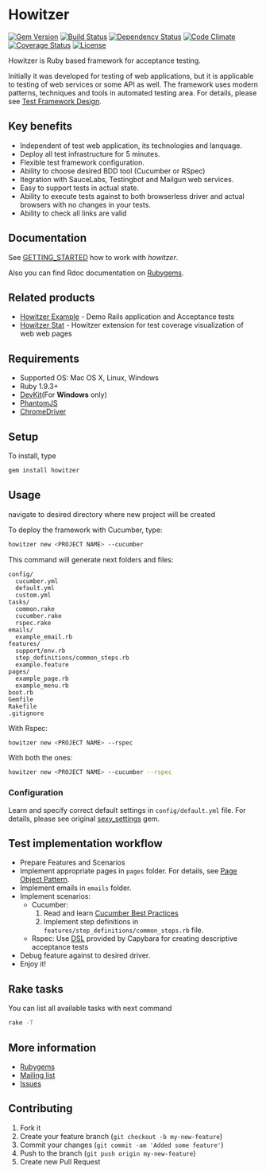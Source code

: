 # Howitzer
[![Gem Version](http://img.shields.io/gem/v/howitzer.svg)][gem]
[![Build Status](https://travis-ci.org/strongqa/howitzer.svg?branch=master)][travis]
[![Dependency Status](https://gemnasium.com/romikoops/howitzer.png)][gemnasium]
[![Code Climate](https://codeclimate.com/github/romikoops/howitzer.png)][codeclimate]
[![Coverage Status](https://coveralls.io/repos/strongqa/howitzer/badge.png?branch=develop)][coveralls]
[![License](http://img.shields.io/badge/license-MIT-blue.svg)][license]

[gem]: https://rubygems.org/gems/howitzer
[travis]: https://travis-ci.org/strongqa/howitzer
[gemnasium]: https://gemnasium.com/romikoops/howitzer
[codeclimate]: https://codeclimate.com/github/romikoops/howitzer
[coveralls]: https://coveralls.io/r/strongqa/howitzer?branch=develop
[license]: https://github.com/strongqa/howitzer/blob/master/LICENSE

Howitzer is Ruby based framework for acceptance testing.

Initially it was developed for testing of web applications, but it is applicable to testing of web services or some API as well.
The framework uses modern patterns, techniques and tools in automated testing area. For details, please see [Test Framework Design](https://github.com/strongqa/howitzer/wiki/Test-Framework-Design).

## Key benefits
- Independent of test web application, its technologies and lanquage.
- Deploy all test infrastructure for 5 minutes.
- Flexible test framework configuration.
- Ability to choose desired BDD tool (Cucumber or RSpec)
- Itegration with SauceLabs, Testingbot and Mailgun web services.
- Easy to support tests in actual state.
- Ability to execute tests against to both browserless driver and actual browsers with no changes in your tests.
- Ability to check all links are valid


## Documentation
See [GETTING_STARTED](https://github.com/strongqa/howitzer/blob/develop/GETTING_STARTED.md) how to work with *howitzer*.

Also you can find Rdoc documentation on [Rubygems](https://rubygems.org/gems/howitzer).

## Related products
* [Howitzer Example](https://github.com/strongqa/howitzer_example) - Demo Rails application and Acceptance tests
* [Howitzer Stat](https://github.com/strongqa/howitzer_stat) - Howitzer extension for test coverage visualization of web web pages

## Requirements
* Supported OS: Mac OS X, Linux, Windows
* Ruby 1.9.3+
* [DevKit](https://github.com/oneclick/rubyinstaller/wiki/Development-Kit#installation-instructions)(For **Windows** only)
* [PhantomJS](http://phantomjs.org/download.html)
* [ChromeDriver](https://code.google.com/p/selenium/wiki/ChromeDriver)

## Setup
To install, type

```bash
gem install howitzer
```

## Usage
navigate to desired directory where new project will be created

To deploy the framework with Cucumber, type:

```bash
howitzer new <PROJECT NAME> --cucumber
```

This command will generate next folders and files:
```
config/
  cucumber.yml
  default.yml
  custom.yml
tasks/
  common.rake
  cucumber.rake
  rspec.rake
emails/
  example_email.rb
features/
  support/env.rb
  step_definitions/common_steps.rb
  example.feature
pages/
  example_page.rb
  example_menu.rb
boot.rb
Gemfile
Rakefile
.gitignore
```

With Rspec:

```bash
howitzer new <PROJECT NAME> --rspec
```

With both the ones:

```bash
howitzer new <PROJECT NAME> --cucumber --rspec
```

### Configuration
Learn and specify correct default settings in `config/default.yml` file. For details, please see original [sexy_settings](https://github.com/romikoops/sexy_settings) gem.

## Test implementation workflow

- Prepare Features and Scenarios
- Implement appropriate pages in `pages` folder. For details, see [Page Object Pattern](https://github.com/strongqa/howitzer/wiki/PageObject-pattern).
- Implement emails in `emails` folder.
- Implement scenarios:
  * Cucumber:
    1. Read and learn [Cucumber Best Practices](https://github.com/strongqa/howitzer/wiki/Cucumber-Best-Practices)
    2. Implement step definitions in `features/step_definitions/common_steps.rb` file.
  * Rspec: Use [DSL](https://github.com/jnicklas/capybara/blob/master/lib/capybara/rspec/features.rb) provided by Capybara for creating descriptive acceptance tests
- Debug feature against to desired driver.
- Enjoy it!

## Rake tasks

You can list all available tasks with next command

```bash
rake -T
```

## More information
* [Rubygems](https://rubygems.org/gems/howitzer)
* [Mailing list](https://groups.google.com/forum/#!forum/howitzer_ruby)
* [Issues](https://github.com/strongqa/howitzer/issues)

## Contributing

1. Fork it
2. Create your feature branch (`git checkout -b my-new-feature`)
3. Commit your changes (`git commit -am 'Added some feature'`)
4. Push to the branch (`git push origin my-new-feature`)
5. Create new Pull Request
